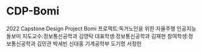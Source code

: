 # CDP-Bomi
2022 Capstone Design Project Bomi
프로젝트:독거노인을 위한 자율주행 인공지능 돌보미
지도교수:정보통신공학과 김영탁
대표학생:정보통신공학과 김재현
참여학생:정보통신공학과 김민관 박세빈 신대홍
            기계공학부 도기명 서정헌
